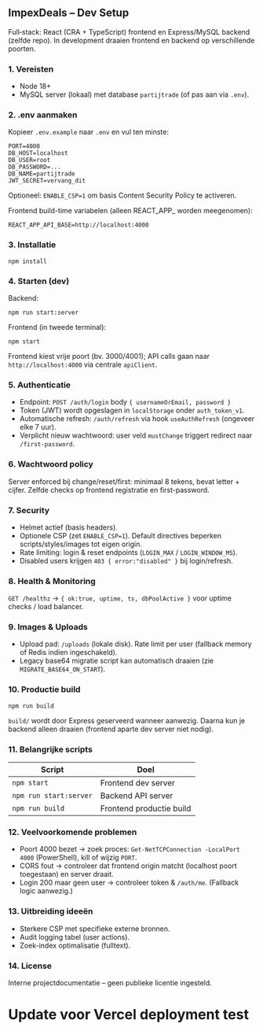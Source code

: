 ## ImpexDeals – Dev Setup

Full‑stack: React (CRA + TypeScript) frontend en Express/MySQL backend (zelfde repo). In development draaien frontend en backend op verschillende poorten.

### 1. Vereisten
- Node 18+
- MySQL server (lokaal) met database `partijtrade` (of pas aan via `.env`).

### 2. .env aanmaken
Kopieer `.env.example` naar `.env` en vul ten minste:
```
PORT=4000
DB_HOST=localhost
DB_USER=root
DB_PASSWORD=...
DB_NAME=partijtrade
JWT_SECRET=vervang_dit
```
Optioneel: `ENABLE_CSP=1` om basis Content Security Policy te activeren.

Frontend build-time variabelen (alleen REACT_APP_ worden meegenomen):
```
REACT_APP_API_BASE=http://localhost:4000
```

### 3. Installatie
```
npm install
```

### 4. Starten (dev)
Backend:
```
npm run start:server
```
Frontend (in tweede terminal):
```
npm start
```
Frontend kiest vrije poort (bv. 3000/4001); API calls gaan naar `http://localhost:4000` via centrale `apiClient`.

### 5. Authenticatie
- Endpoint: `POST /auth/login` body `{ usernameOrEmail, password }`
- Token (JWT) wordt opgeslagen in `localStorage` onder `auth_token_v1`.
- Automatische refresh: `/auth/refresh` via hook `useAuthRefresh` (ongeveer elke 7 uur).
- Verplicht nieuw wachtwoord: user veld `mustChange` triggert redirect naar `/first-password`.

### 6. Wachtwoord policy
Server enforced bij change/reset/first: minimaal 8 tekens, bevat letter + cijfer. Zelfde checks op frontend registratie en first-password.

### 7. Security
- Helmet actief (basis headers).
- Optionele CSP (zet `ENABLE_CSP=1`). Default directives beperken scripts/styles/images tot eigen origin.
- Rate limiting: login & reset endpoints (`LOGIN_MAX` / `LOGIN_WINDOW_MS`).
- Disabled users krijgen `403 { error:"disabled" }` bij login/refresh.

### 8. Health & Monitoring
`GET /healthz` → `{ ok:true, uptime, ts, dbPoolActive }` voor uptime checks / load balancer.

### 9. Images & Uploads
- Upload pad: `/uploads` (lokale disk). Rate limit per user (fallback memory of Redis indien ingeschakeld).
- Legacy base64 migratie script kan automatisch draaien (zie `MIGRATE_BASE64_ON_START`).

### 10. Productie build
```
npm run build
```
`build/` wordt door Express geserveerd wanneer aanwezig. Daarna kun je backend alleen draaien (frontend aparte dev server niet nodig).

### 11. Belangrijke scripts
| Script | Doel |
| ------ | ---- |
| `npm start` | Frontend dev server |
| `npm run start:server` | Backend API server |
| `npm run build` | Frontend productie build |

### 12. Veelvoorkomende problemen
- Poort 4000 bezet → zoek proces: `Get-NetTCPConnection -LocalPort 4000` (PowerShell), kill of wijzig `PORT`.
- CORS fout → controleer dat frontend origin matcht (localhost poort toegestaan) en server draait.
- Login 200 maar geen user → controleer token & `/auth/me`. (Fallback logic aanwezig.)

### 13. Uitbreiding ideeën
- Sterkere CSP met specifieke externe bronnen.
- Audit logging tabel (user actions).
- Zoek-index optimalisatie (fulltext).

### 14. License
Interne projectdocumentatie – geen publieke licentie ingesteld.
# Update voor Vercel deployment test

